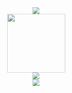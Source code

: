 <div align="center">
  <img src="https://metrics.lecoq.io/LonelySnowman">
</div>
<div align="center">
  <img height="137px" src="https://github-readme-stats.vercel.app/api?username=LonelySnowman" />
</div>
<div align="center">
  <img src="https://github-readme-stats.vercel.app/api/top-langs/?username=LonelySnowman" />
</div>
<div align="center">
  <img  src="https://activity-graph.herokuapp.com/graph?username=LonelySnowman&theme=minimal" />
</div>
